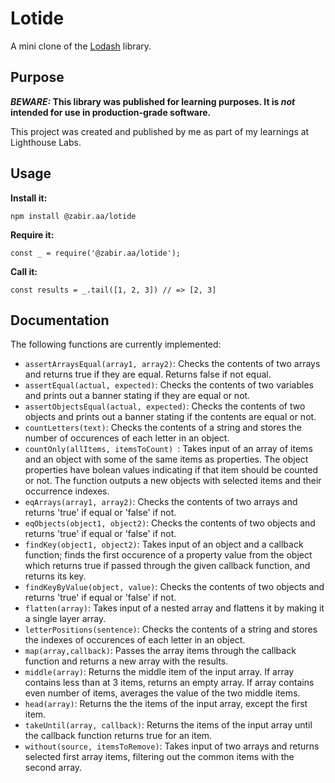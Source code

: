 # Lotide

A mini clone of the [Lodash](https://lodash.com) library.

## Purpose

**_BEWARE:_ This library was published for learning purposes. It is _not_ intended for use in production-grade software.**

This project was created and published by me as part of my learnings at Lighthouse Labs. 

## Usage

**Install it:**

`npm install @zabir.aa/lotide`

**Require it:**

`const _ = require('@zabir.aa/lotide');`

**Call it:**

`const results = _.tail([1, 2, 3]) // => [2, 3]`

## Documentation

The following functions are currently implemented:

* `assertArraysEqual(array1, array2)`: Checks the contents of two arrays and returns true if they are equal. Returns false if not equal.
* `assertEqual(actual, expected)`: Checks the contents of two variables and prints out a banner stating if they are equal or not.
* `assertObjectsEqual(actual, expected)`: Checks the contents of two objects and prints out a banner stating if the contents are equal or not.
* `countLetters(text)`: Checks the contents of a string and stores the number of occurences of each letter in an object.
* `countOnly(allItems, itemsToCount) `: Takes input of an array of items and an object with some of the same items as properties. The object properties have bolean values indicating if that item should be counted or not. The function outputs a new objects with selected items and their occurrence indexes.
* `eqArrays(array1, array2)`: Checks the contents of two arrays and returns 'true' if equal or 'false' if not.
* `eqObjects(object1, object2)`: Checks the contents of two objects and returns 'true' if equal or 'false' if not.
* `findKey(object1, object2)`: Takes input of an object and a callback function; finds the first occurence of a property value from the object which returns true if passed through the given callback function, and returns its key.
* `findKeyByValue(object, value)`: Checks the contents of two objects and returns 'true' if equal or 'false' if not.
* `flatten(array)`: Takes input of a nested array and flattens it by making it a single layer array. 
* `letterPositions(sentence)`: Checks the contents of a string and stores the indexes of occurences of each letter in an object.
* `map(array,callback)`: Passes the array items through the callback function and returns a new array with the results.
* `middle(array)`: Returns the middle item of the input array. If array contains less than at 3 items, returns an empty array. If array contains even number of items, averages the value of the two middle items.
* `head(array)`: Returns the the items of the input array, except the first item.
* `takeUntil(array, callback)`: Returns the items of the input array until the callback function returns true for an item.
* `without(source, itemsToRemove)`: Takes input of two arrays and returns selected first array items, filtering out the common items with the second array.





